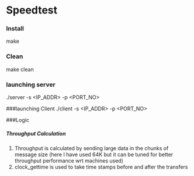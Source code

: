 # Speedtest

### Install
make 

### Clean
make clean

### launching server
./server -s \<IP_ADDR\> -p \<PORT_NO\>

###launching Client
./client -s \<IP_ADDR\> -p \<PORT_NO\>

###Logic
##### Throughput Calculation 
1. Throughput is calculated by sending large data in the
chunks of  message size (here I have used 64K but it can be tuned for better throughput performance wrt machines used)
2. clock_gettime is used to take time stamps before and after the transfers

